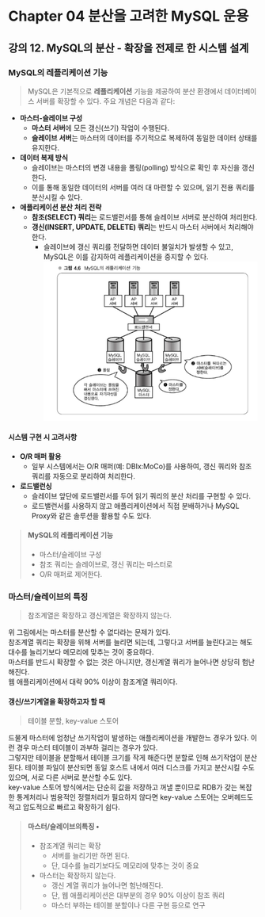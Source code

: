 # Chapter 04 분산을 고려한 MySQL 운용
## 강의 12. MySQL의 분산 - 확장을 전제로 한 시스템 설계
### MySQL의 레플리케이션 기능
> MySQL은 기본적으로 **레플리케이션** 기능을 제공하여 분산 환경에서 데이터베이스 서버를 확장할 수 있다. 주요 개념은 다음과 같다:
- **마스터-슬레이브 구성**
  - **마스터 서버**에 모든 갱신(쓰기) 작업이 수행된다.
  - **슬레이브 서버**는 마스터의 데이터를 주기적으로 복제하여 동일한 데이터 상태를 유지한다.
- **데이터 복제 방식**
  - 슬레이브는 마스터의 변경 내용을 폴링(polling) 방식으로 확인 후 자신을 갱신한다.
  - 이를 통해 동일한 데이터의 서버를 여러 대 마련할 수 있으며, 읽기 전용 쿼리를 분산시킬 수 있다.
- **애플리케이션 분산 처리 전략**
  - **참조(SELECT) 쿼리**는 로드밸런서를 통해 슬레이브 서버로 분산하여 처리한다.
  - **갱신(INSERT, UPDATE, DELETE) 쿼리**는 반드시 마스터 서버에서 처리해야 한다.
    - 슬레이브에 갱신 쿼리를 전달하면 데이터 불일치가 발생할 수 있고, MySQL은 이를 감지하여 레플리케이션을 중지할 수 있다.
![MySQL의 레플리케이션 기능](image/mysql_replication.png)
#### 시스템 구현 시 고려사항
- **O/R 매퍼 활용**
  - 일부 시스템에서는 O/R 매퍼(예: DBIx:MoCo)를 사용하여, 갱신 쿼리와 참조 쿼리를 자동으로 분리하여 처리한다.
- **로드밸런싱**
  - 슬레이브 앞단에 로드밸런서를 두어 읽기 쿼리의 분산 처리를 구현할 수 있다.
  - 로드밸런서를 사용하지 않고 애플리케이션에서 직접 분배하거나 MySQL Proxy와 같은 솔루션을 활용할 수도 있다.
> #### MySQL의 레플리케이션 기능
> - 마스터/슬레이브 구성
> - 참조 쿼리는 슬레이브로, 갱신 쿼리는 마스터로
> - O/R 매퍼로 제어한다.

### 마스터/슬레이브의 특징 
> 참조계열은 확장하고 갱신계열은 확장하지 않는다.

위 그림에서는 마스터를 분산할 수 없다라는 문제가 있다.   
참조계열 쿼리는 확장을 위해 서버를 늘리면 되는데, 그렇다고 서버를 늘린다고는 해도 대수를 늘리기보다 메모리에 맞추는 것이 중요하다.   
마스터를 반드시 확장할 수 없는 것은 아니지만, 갱신계열 쿼리가 늘어나면 상당히 험난해진다.   
웹 애플리케이션에서 대략 90% 이상이 참조계열 쿼리이다.
#### 갱신/쓰기계열을 확장하고자 할 때 
> 테이블 분할, key-value 스토어

드물게 마스터에 엄청난 쓰기작업이 발생하는 애플리케이션을 개발한느 경우가 있다. 이런 경우 마스터 테이블이 과부하 걸리는 경우가 있다.      
그렇지만 테이블을 분할해서 테이블 크기를 작게 해준다면 분할로 인해 쓰기작업이 분산된다. 테이블 파일이 분산되면 동일 호스트 내에서 여러 디스크를 가지고 분산시킬 수도 있으며, 서로 다른 서버로 분산할 수도 있다.   
key-value 스토어 방식에서는 단순히 값을 저장하고 꺼낼 뿐이므로 RDB가 갖는 복잡한 통계처리나 범용적인 정렬처리가 필요하지 않다면 key-value 스토어는 오버헤드도 적고 압도적으로 빠르고 확장하기 쉽다.

> #### 마스터/슬레이브의특징 •
> - 참조계열 쿼리는 확장
>   -  서버를 늘리기만 하면 된다.
>   - 단, 대수를 늘리기보다도 메모리에 맞추는 것이 중요
> - 마스터는 확장하지 않는다.
>   - 갱신 계열 쿼리가 늘어나면 험난해진다.
>   - 단, 웹 애플리케이션은 대부분의 경우 90% 이상이 참조 쿼리 
>   - 마스터 부하는 테이블 분할이나 다른 구현 등으로 연구


